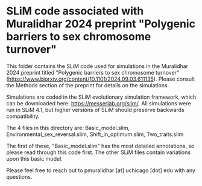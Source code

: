 # SLiM code associated with Muralidhar 2024 preprint "Polygenic barriers to sex chromosome turnover"

This folder contains the SLiM code used for simulations in the Muralidhar 2024 preprint titled "Polygenic barriers to sex chromosome turnover" (https://www.biorxiv.org/content/10.1101/2024.09.03.611135). Please consult the Methods section of the preprint for details on the simulations. 

Simulations are coded in the SLiM evolutionary simulation framework, which can be downloaded here: https://messerlab.org/slim/. All simulations were run in SLiM 4.1, but higher versions of SLiM should preserve backwards compatibility.

The 4 files in this directory are: Basic_model.slim, Environmental_sex_reversal.slim, Shift_in_optimum.slim, Two_traits.slim

The first of these, "Basic_model.slim" has the most detailed annotations, so please read through this code first. The other SLiM files contain variations upon this basic model. 

Please feel free to reach out to pmuralidhar [at] uchicago [dot] edu with any questions. 
